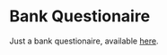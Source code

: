 # Bank Questionaire

Just a bank questionaire, available [here](https://bank-questionaire.pages.dev/).
